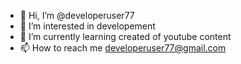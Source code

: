 - 👋 Hi, I’m @developeruser77
- 👀 I’m interested in developement
- 🌱 I’m currently learning created of youtube content
- 📫 How to reach me developeruser77@gmail.com

<!---
developeruser77/developeruser77 is a ✨ special ✨ repository because its `README.md` (this file) appears on your GitHub profile.
You can click the Preview link to take a look at your changes.
--->
